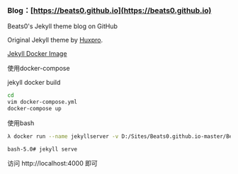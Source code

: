 ### Blog：[https://beats0.github.io](https://beats0.github.io)

Beats0's Jekyll theme blog on GitHub<br>

Original Jekyll theme by [Huxpro](https://github.com/Huxpro/huxpro.github.io).<br>

[Jekyll Docker Image](https://hub.docker.com/r/jekyll/jekyll/)

使用docker-compose

jekyll docker build

```bash
cd
vim docker-compose.yml
docker-compose up
```

使用bash

```bash
λ docker run --name jekyllserver -v D:/Sites/Beats0.github.io-master/Beats0.github.io:/srv/jekyll -p 4000:4000 -it jekyll/jekyll:builder bash
```
```
bash-5.0# jekyll serve
```

访问 http://localhost:4000 即可